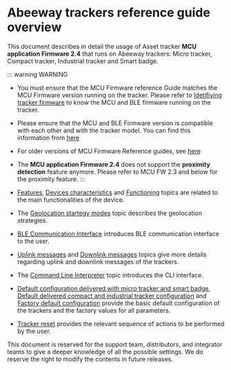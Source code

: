 # Abeeway trackers reference guide overview

This document describes in detail the usage of Asset tracker **MCU application Firmware 2.4** that runs on Abeeway trackers: Micro tracker, Compact tracker, Industrial tracker and Smart badge.

::: warning WARNING
- You must ensure that the MCU Firmware reference Guide matches the MCU Firmware version running on the tracker. Please refer to [Idetifiying tracker firmware](../../D-Reference/IdentifyInstalledFirmware/) to know the MCU and BLE firmware running on the tracker.
- Please ensure that the MCU and BLE Firmware version is compatible with each other and with the tracker model. You can find this information from [here](../../D-Reference/IdentifyTrackerModel/)
- For older versions of MCU Firmware Reference guides, see [here](https://actilitysa.sharepoint.com/:f:/t/aby/Ep4-XPaCPlpDkUrSP2_Iao0BLcCjcPyL_wiSe1aak0MzOg?e=5yPIEM)
- The **MCU application Firmware 2.4** does not support the **proximity detection** feature anymore. Please refer to MCU FW 2.3 and below for the proximity feature.
:::

- [Features](../introduction/features/readme.md), [Devices characteristics](../devices-characteristics/readme.md) and [Functioning](../functioning/readme.md) topics are related to the main functionalities of the device.
- The [Geolocation startegy modes](../geolocation-strategy-modes/readme.md) topic describes the geolocation strategies.
- [BLE Communication Interface](../ble-communication-interface/readme.md) introduces BLE communication interface to the user.
- [Uplink messages](../uplink-messages/readme.md) and [Downlink messages](../downlink-messages/readme.md) topics give more details regarding uplink and downlink messages of the trackers.
- The [Command Line Interpreter](../cli-interface) topic introduces the CLI interface.
- [Default configuration delivered with micro tracker and smart badge](../Parameters-default-configuration/default-delivered-mt-sb), [Default delivered compact and industrial tracker configuration](../Parameters-default-configuration/default-delivered-ci.md) and [Factory default 
configuration](../Parameters-default-configuration/factory-default.md) provide the basic default configuration of the trackers and the factory values for all parameters.
- [Tracker reset](../tracker-reset/readme.md) provides the relevant sequence of actions to be performed by the user.

This document is reserved for the support team, distributors, and integrator teams to give a deeper knowledge of all the possible settings. We do reserve the right to modify the contents in future releases.
